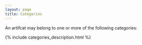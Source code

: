 ```yaml
---
layout: page
title: Categories
---
```


An artifcat may belong to one or more of the following categories:

{% include categories_description.html %}
